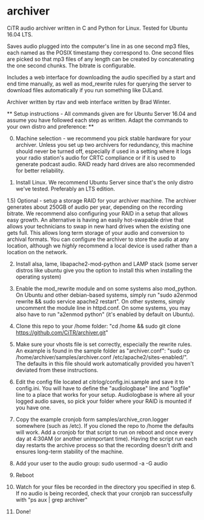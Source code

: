 archiver
========

CiTR audio archiver written in C and Python for Linux. Tested for Ubuntu 16.04 LTS.

Saves audio plugged into the computer's line in as one second mp3 files, each named as the POSIX timestamp they correspond to. One second files are picked so that mp3 files of any length can be created by concatenating the one second chunks. The bitrate is configurable.

Includes a web interface for downloading the audio specified by a start and end time manually, as well as mod_rewrite rules for querying the server to download files automatically if you run something like DJLand.

Archiver written by rtav and web interface written by Brad Winter.

** Setup instructions - All commands given are for Ubuntu Server 16.04 and assume you have followed each step as written. Adapt the commands to your own distro and preference: **

0) Machine selection - we recommend you pick stable hardware for your archiver. Unless you set up two archivers for redundancy, this machine should never be turned off, especially if used in a setting where it logs your radio station's audio for CRTC compliance or if it is used to generate podcast audio. RAID ready hard drives are also recommended for better reliability.

1) Install Linux. We recommend Ubuntu Server since that's the only distro we've tested. Preferably an LTS edition.

1.5) Optional - setup a storage RAID for your archiver machine. The archiver generates about 250GB of audio per year, depending on the recording bitrate. We recommend also configuring your RAID in a setup that allows easy growth. An alternative is having an easily hot-swapable drive that allows your technicians to swap in new hard drives when the existing one gets full. This allows long term storage of your audio and conversion to archival formats. You can configure the archiver to store the audio at any location, although we *highly* recommend a local device is used rather than a location on the network.

2) Install alsa, lame, libapache2-mod-python and LAMP stack (some server distros like ubuntu give you the option to install this when installing the operating system)

3) Enable the mod_rewrite module and on some systems also mod_python. On Ubuntu and other debian-based systems, simply run "sudo a2enmod rewrite && sudo service apache2 restart". On other systems, simply uncomment the module line in httpd.conf. On some systems, you may also have to run "a2enmod python" (it's enabled by default on Ubuntu).

4) Clone this repo to your /home folder: "cd /home && sudo git clone https://github.com/CiTR/archiver.git"

5) Make sure your vhosts file is set correctly, especially the rewrite rules. An example is found in the sample folder as "archiver.conf": "sudo cp /home/archiver/samples/archiver.conf /etc/apache2/sites-enabled/". The defaults in this file should work automatically provided you haven't deviated from these instructions.

6) Edit the config file located at citrlog/config.ini.sample and save it to config.ini. You will have to define the "audiologbase" line and "logfile" line to a place that works for your setup. Audiologbase is where all your logged audio saves, so pick your folder where your RAID is mounted if you have one.

7) Copy the example cronjob form samples/archive_cron.logger somewhere (such as /etc). If you cloned the repo to /home the defaults will work. Add a cronjob for that script to run on reboot and once every day at 4:30AM (or another unimportant time). Having the script run each day restarts the archive process so that the recording doesn't drift and ensures long-term stability of the machine.

8) Add your user to the audio group: sudo usermod -a -G audio <username>

8) Reboot

9) Watch for your files be recorded in the directory you specified in step 6. If no audio is being recorded, check that your cronjob ran successfully with "ps aux | grep archiver"

10) Done!
